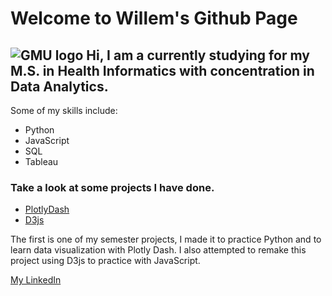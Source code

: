 # Welcome to Willem's Github Page

## ![GMU logo](https://patriotweb.gmu.edu/img/gmulogo2.gif) Hi, I am a currently studying for my M.S. in Health Informatics with concentration in Data Analytics.

Some of my skills include:

- Python
- JavaScript
- SQL
- Tableau

### Take a look at some projects I have done.

- [PlotlyDash](https://github.com/Yoozernaym/healthinsurancePlotlyDash/blob/master/app.py)
- [D3js](https://yoozernaym.github.io/healthinsuranceD3js/)

 
The first is one of my semester projects, I made it to practice Python and to learn data visualization with Plotly Dash. 
I also attempted to remake this project using D3js to practice with JavaScript. 

[My LinkedIn](https://www.linkedin.com/in/willem-gardner-064160181/)

